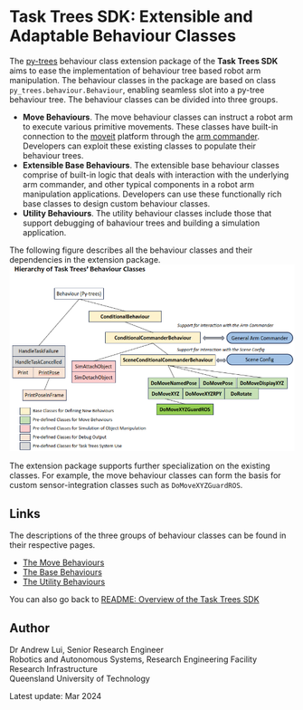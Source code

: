 # Task Trees SDK: Extensible and Adaptable Behaviour Classes

The [py-trees](https://github.com/splintered-reality/py_trees) behaviour class extension package of the **Task Trees SDK** aims to ease the implementation of behaviour tree based robot arm manipulation. The behaviour classes in the package are based on class `py_trees.behaviour.Behaviour`, enabling seamless slot into a py-tree behaviour tree. The behaviour classes can be divided into three groups.

- **Move Behaviours**. The move behaviour classes can instruct a robot arm to execute various primitive movements. These classes have built-in connection to the [moveit](https://ros-planning.github.io/moveit_tutorials/) platform through the [arm commander](https://github.com/REF-RAS/arm_commander). Developers can exploit these existing classes to populate their behaviour trees.
- **Extensible Base Behaviours**. The extensible base behaviour classes comprise of built-in logic that deals with interaction with the underlying arm commander, and other typical components in a robot arm manipulation applications. Developers can use these functionally rich base classes to design custom behaviour classes.
- **Utility Behaviours**. The utility behaviour classes include those that support debugging of bahaviour trees and building a simulation application.  

The following figure describes all the behaviour classes and their dependencies in the extension package.
![Hierarchy of Behaviour Classes](docs/assets/TaskTreeBehaviourHierarchy.png)

The extension package supports further specialization on the existing classes. For example, the move behaviour classes can form the basis for custom sensor-integration classes such as `DoMoveXYZGuardROS`. 

## Links

The descriptions of the three groups of behaviour classes can be found in their respective pages.

- [The Move Behaviours](BEHAVIOURS_MOVE.md)
- [The Base Behaviours](BEHAVIOURS_BASE.md)
- [The Utility Behaviours](BEHAVIOURS_UTILITY.md)

You can also go back to [README: Overview of the Task Trees SDK](README.md)

## Author

Dr Andrew Lui, Senior Research Engineer <br />
Robotics and Autonomous Systems, Research Engineering Facility <br />
Research Infrastructure <br />
Queensland University of Technology <br />

Latest update: Mar 2024
